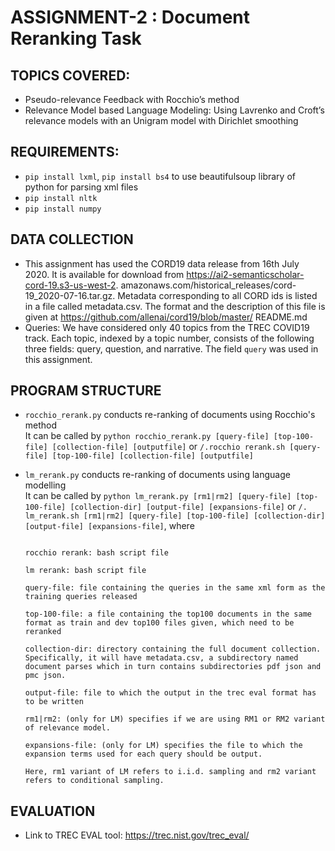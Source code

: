 # ASSIGNMENT-2 : Document Reranking Task
## TOPICS COVERED:
- Pseudo-relevance Feedback with Rocchio’s method
- Relevance Model based Language Modeling: Using Lavrenko and Croft’s relevance models with an Unigram model with Dirichlet smoothing

## REQUIREMENTS:
- `pip install lxml`, `pip install bs4` to use beautifulsoup library of python for parsing xml files
- `pip install nltk`
- `pip install numpy`

## DATA COLLECTION
- This assignment has used the CORD19 data release from 16th July 2020. It is available for download from https://ai2-semanticscholar-cord-19.s3-us-west-2.
amazonaws.com/historical_releases/cord-19_2020-07-16.tar.gz. Metadata corresponding to all CORD ids is listed in a file called metadata.csv. The format and the description of this file is given at https://github.com/allenai/cord19/blob/master/
README.md
- Queries: We have considered only 40 topics from the TREC COVID19 track. Each topic, indexed by a topic number, consists of the following three fields: query, question, and
narrative. The field `query` was used in this assignment. 

## PROGRAM STRUCTURE
- `rocchio_rerank.py` conducts re-ranking of documents using Rocchio's method  
It can be called by `python rocchio_rerank.py [query-file] [top-100-file] [collection-file] [outputfile]`  or `/.rocchio rerank.sh [query-file] [top-100-file] [collection-file] [outputfile]`  

- `lm_rerank.py` conducts re-ranking of documents using language modelling  
It can be called by `python lm_rerank.py [rm1|rm2] [query-file] [top-100-file] [collection-dir]
[output-file] [expansions-file]` or `/. lm_rerank.sh [rm1|rm2] [query-file] [top-100-file] [collection-dir]
[output-file] [expansions-file]`, where  
  ```
 
  rocchio rerank: bash script file

  lm rerank: bash script file

  query-file: file containing the queries in the same xml form as the training queries released

  top-100-file: a file containing the top100 documents in the same format as train and dev top100 files given, which need to be reranked

  collection-dir: directory containing the full document collection. Specifically, it will have metadata.csv, a subdirectory named document parses which in turn contains subdirectories pdf json and pmc json.

  output-file: file to which the output in the trec eval format has to be written

  rm1|rm2: (only for LM) specifies if we are using RM1 or RM2 variant of relevance model.

  expansions-file: (only for LM) specifies the file to which the expansion terms used for each query should be output.

  Here, rm1 variant of LM refers to i.i.d. sampling and rm2 variant refers to conditional sampling.

## EVALUATION
- Link to TREC EVAL tool: https://trec.nist.gov/trec_eval/
